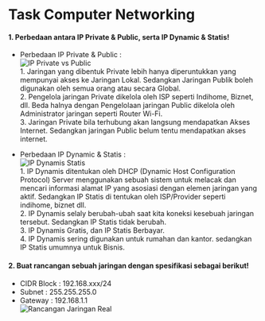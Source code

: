 # Task Computer Networking
#### 1. Perbedaan antara IP Private & Public, serta IP Dynamic & Statis!
- Perbedaan IP Private & Public : <br/> ![IP Private vs Public](https://github.com/darblietz/devops17-dumbways--M-Yusuf-Haidar--Computer-Networking/assets/98991080/2fcfff41-f5b2-4d08-8d26-68c476a4fc4b)<br/> 1. Jaringan yang dibentuk Private lebih hanya diperuntukkan yang mempunyai akses ke Jaringan Lokal. Sedangkan Jaringan Publik boleh digunakan oleh semua orang atau secara Global. <br/> 2. Pengelola jaringan Private dikelola oleh ISP seperti Indihome, Biznet, dll. Beda halnya dengan Pengelolaan jaringan Public dikelola oleh Administrator jaringan seperti Router Wi-Fi.<br/> 3. Jaringan Private bila terhubung akan langsung mendapatkan Akses Internet. Sedangkan jaringan Public belum tentu mendapatkan akses internet.

- Perbedaan IP Dynamic & Statis : <br/> ![IP Dynamis   Statis](https://github.com/darblietz/devops17-dumbways--M-Yusuf-Haidar--Computer-Networking/assets/98991080/50a06658-c1e8-42a4-a671-1fcd0bcc95c8)<br/> 1. IP Dynamis ditentukan oleh DHCP (Dynamic Host Configuration Protocol) Server menggunakan sebuah sistem untuk melacak dan mencari informasi alamat IP yang asosiasi dengan elemen jaringan yang aktif. Sedangkan IP Statis di tentukan oleh ISP/Provider seperti indihome, biznet dll. <br/> 2. IP Dynamis selaly berubah-ubah saat kita koneksi kesebuah jaringan tersebut. Sedangkan IP Statis tidak berubah. <br/> 3. IP Dynamis Gratis, dan IP Statis Berbayar.<br/> 4. IP Dynamis sering digunakan untuk rumahan dan kantor. sedangkan IP Statis umumnya untuk Bisnis.


#### 2. Buat rancangan sebuah jaringan dengan spesifikasi sebagai berikut!<br/> 
- CIDR Block : 192.168.xxx/24<br/> 
- Subnet : 255.255.255.0<br/> 
- Gateway : 192.168.1.1<br/>
![Rancangan Jaringan Real](https://github.com/darblietz/devops17-dumbways--M-Yusuf-Haidar-Week-1-Computer-Networking/assets/98991080/58bac4a8-fbc8-438c-9468-e2dba3edbffa)



